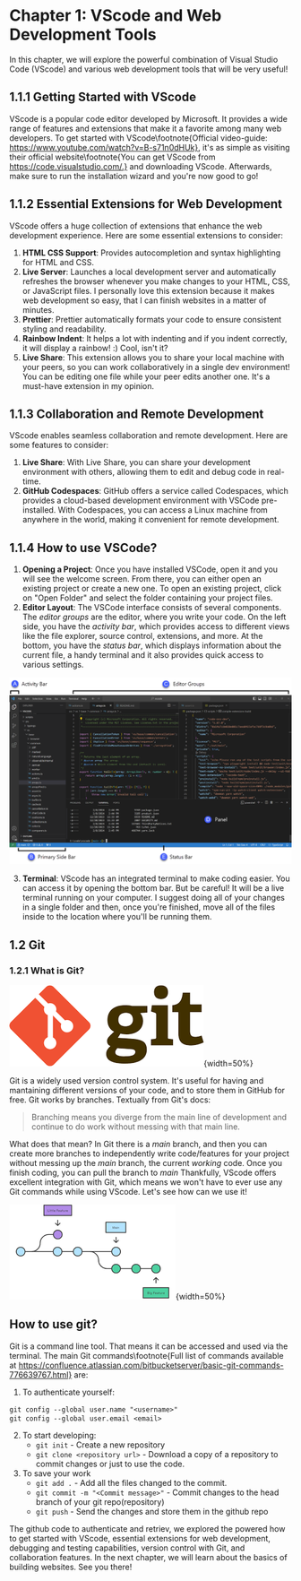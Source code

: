 # Chapter 1: VScode and Web Development Tools

In this chapter, we will explore the powerful combination of Visual Studio Code (VScode) and various web development tools that will be very useful! 
## 1.1.1 Getting Started with VScode

VScode is a popular code editor developed by Microsoft. It provides a wide range of features and extensions that make it a favorite among many web developers. To get started with VScode\footnote{Official video-guide: https://www.youtube.com/watch?v=B-s71n0dHUk}, it's as simple as visiting their official website\footnote{You can get VScode from https://code.visualstudio.com/.} and downloading VScode. Afterwards, make sure to run the installation wizard and you're now good to go!

## 1.1.2 Essential Extensions for Web Development

VScode offers a huge collection of extensions that enhance the web development experience. Here are some essential extensions to consider:

1. **HTML CSS Support**: Provides autocompletion and syntax highlighting for HTML and CSS.
2. **Live Server**: Launches a local development server and automatically refreshes the browser whenever you make changes to your HTML, CSS, or JavaScript files. I personally love this extension because it makes web development so easy, that I can finish websites in a matter of minutes.
3. **Prettier**: Prettier automatically formats your code to ensure consistent styling and readability.
4. **Rainbow Indent**: It helps a lot with indenting and if you indent correctly, it will display a rainbow! :) Cool, isn't it?
5. **Live Share**: This extension allows you to share your local machine with your peers, so you can work collaboratively in a single dev environment! You can be editing one file while your peer edits another one. It's a must-have extension in my opinion.

## 1.1.3 Collaboration and Remote Development

VScode enables seamless collaboration and remote development. Here are some features to consider:

1. **Live Share**: With Live Share, you can share your development environment with others, allowing them to edit and debug code in real-time.
2. **GitHub Codespaces**: GitHub offers a service called Codespaces, which provides a cloud-based development environment with VSCode pre-installed. With Codespaces, you can access a Linux machine from anywhere in the world, making it convenient for remote development.

## 1.1.4 How to use VSCode?
1. **Opening a Project**: Once you have installed VSCode, open it and you will see the welcome screen. From there, you can either open an existing project or create a new one. To open an existing project, click on "Open Folder" and select the folder containing your project files.
2. **Editor Layout**: The VSCode interface consists of several components. The *editor groups* are the editor, where you write your code. On the left side, you have the *activity bar*, which provides access to different views like the file explorer, source control, extensions, and more. At the bottom, you have the *status bar*, which displays information about the current file, a handy terminal and it also provides quick access to various settings. 

![VScode components](images/vscode1.png)

3. **Terminal**: VScode has an integrated terminal to make coding easier. You can access it by opening the bottom bar. But be careful! It will be a live terminal running on your computer. I suggest doing all of your changes in a single folder and then, once you're finished, move all of the files inside to the location where you'll be running them.

## 1.2 Git 
### 1.2.1 What is Git?

![Git's logo](images/git.png){width=50%}

Git is a widely used version control system. It's useful for having and mantaining different versions of your code, and to store them in GitHub for free. 
Git works by branches. Textually from Git's docs:

> Branching means you diverge from the main line of development and continue to do work without messing with that main line.

What does that mean? In Git there is a *main* branch, and then you can create more branches to independently write code/features for your project without messing up the *main* branch, the current *working* code. 
Once you finish coding, you can pull the branch to *main*
Thankfully, VScode offers excellent integration with Git, which means we won't have to ever use any Git commands while using VScode. Let's see how can we use it!

![An example of a Git repository with its *main*, *big feature* and *little feature* branches.](images/git-branches.png){width=50%}

## How to use git?
Git is a command line tool. That means it can be accessed and used via the terminal. The main Git commands\footnote{Full list of commands available at https://confluence.atlassian.com/bitbucketserver/basic-git-commands-776639767.html} are:

1. To authenticate yourself: 
```
git config --global user.name "<username>"
git config --global user.email <email>
```
2. To start developing:
   - `git init` - Create a new repository
   - `git clone <repository url>` - Download a copy of a repository to commit changes or just to use the code.
3. To save your work
    - `git add .` - Add all the files changed to the commit.
    - `git commit -m "<Commit message>"` - Commit changes to the head branch of your git repo(repository)
    - `git push` - Send the changes and store them in the github repo

The github code to authenticate and retriev, we explored the powered how to get started with VScode, essential extensions for web development, debugging and testing capabilities, version control with Git, and collaboration features. In the next chapter, we will learn about the basics of building websites. See you there!
